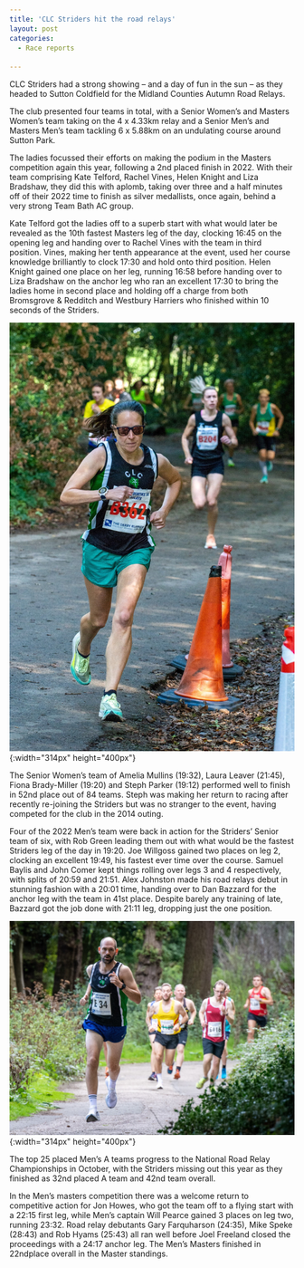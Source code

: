 ```yaml
---
title: 'CLC Striders hit the road relays'
layout: post
categories:
  - Race reports

---
```


CLC Striders had a strong showing – and a day of fun in the sun – as they headed to Sutton Coldfield for the Midland Counties Autumn Road Relays. 
 
The club presented four teams in total, with a Senior Women’s and Masters Women’s team taking on the 4 x 4.33km relay and a Senior Men’s and Masters Men’s team tackling 6 x 5.88km on an undulating course around Sutton Park.
 
The ladies focussed their efforts on making the podium in the Masters competition again this year, following a 2nd placed finish in 2022. With their team comprising Kate Telford, Rachel Vines, Helen Knight and Liza Bradshaw, they did this with aplomb, taking over three and a half minutes off of their 2022 time to finish as silver medallists, once again, behind a very strong Team Bath AC group. 
 
Kate Telford got the ladies off to a superb start with what would later be revealed as the 10th fastest Masters leg of the day, clocking 16:45 on the opening leg and handing over to Rachel Vines with the team in third position. Vines, making her tenth appearance at the event, used her course knowledge brilliantly to clock 17:30 and hold onto third position. Helen Knight gained one place on her leg, running 16:58 before handing over to Liza Bradshaw on the anchor leg who ran an excellent 17:30 to bring the ladies home in second place and holding off a charge from both Bromsgrove & Redditch and Westbury Harriers who finished within 10 seconds of the Striders. 

![Rachel Vines](/images/2023/09/2023-09-27-Road-relays-RV.jpg "Rachel Vines"){:width="314px" height="400px"}
 
The Senior Women’s team of Amelia Mullins (19:32), Laura Leaver (21:45), Fiona Brady-Miller (19:20) and Steph Parker (19:12) performed well to finish in 52nd place out of 84 teams. Steph was making her return to racing after recently re-joining the Striders but was no stranger to the event, having competed for the club in the 2014 outing.
 
Four of the 2022 Men’s team were back in action for the Striders’ Senior team of six, with Rob Green leading them out with what would be the fastest Striders leg of the day in 19:20. Joe Willgoss gained two places on leg 2, clocking an excellent 19:49, his fastest ever time over the course. Samuel Baylis and John Comer kept things rolling over legs 3 and 4 respectively, with splits of 20:59 and 21:51. Alex Johnston made his road relays debut in stunning fashion with a 20:01 time, handing over to Dan Bazzard for the anchor leg with the team in 41st place. Despite barely any training of late, Bazzard got the job done with 21:11 leg, dropping just the one position.
 
![Alex Johnston](/images/2023/09/2023-09-27-Road-relays-AJ.jpg "Alex Johnston"){:width="314px" height="400px"}

The top 25 placed Men’s A teams progress to the National Road Relay Championships in October, with the Striders missing out this year as they finished as 32nd placed A team and 42nd team overall.
 
In the Men’s masters competition there was a welcome return to competitive action for Jon Howes, who got the team off to a flying start with a 22:15 first leg, while Men’s captain Will Pearce gained 3 places on leg two, running 23:32. Road relay debutants Gary Farquharson (24:35), Mike Speke (28:43) and Rob Hyams (25:43) all ran well before Joel Freeland closed the proceedings with a 24:17 anchor leg. The Men’s Masters finished in 22ndplace overall in the Master standings.

